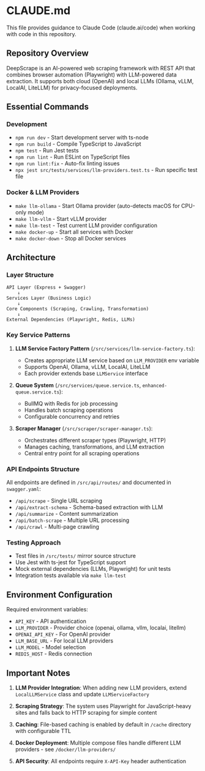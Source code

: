 # CLAUDE.md

This file provides guidance to Claude Code (claude.ai/code) when working with code in this repository.

## Repository Overview

DeepScrape is an AI-powered web scraping framework with REST API that combines browser automation (Playwright) with LLM-powered data extraction. It supports both cloud (OpenAI) and local LLMs (Ollama, vLLM, LocalAI, LiteLLM) for privacy-focused deployments.

## Essential Commands

### Development
- `npm run dev` - Start development server with ts-node
- `npm run build` - Compile TypeScript to JavaScript
- `npm test` - Run Jest tests
- `npm run lint` - Run ESLint on TypeScript files
- `npm run lint:fix` - Auto-fix linting issues
- `npx jest src/tests/services/llm-providers.test.ts` - Run specific test file

### Docker & LLM Providers
- `make llm-ollama` - Start Ollama provider (auto-detects macOS for CPU-only mode)
- `make llm-vllm` - Start vLLM provider
- `make llm-test` - Test current LLM provider configuration
- `make docker-up` - Start all services with Docker
- `make docker-down` - Stop all Docker services

## Architecture

### Layer Structure
```
API Layer (Express + Swagger)
    ↓
Services Layer (Business Logic)
    ↓
Core Components (Scraping, Crawling, Transformation)
    ↓
External Dependencies (Playwright, Redis, LLMs)
```

### Key Service Patterns

1. **LLM Service Factory Pattern** (`/src/services/llm-service-factory.ts`):
   - Creates appropriate LLM service based on `LLM_PROVIDER` env variable
   - Supports OpenAI, Ollama, vLLM, LocalAI, LiteLLM
   - Each provider extends base `LLMService` interface

2. **Queue System** (`/src/services/queue.service.ts`, `enhanced-queue.service.ts`):
   - BullMQ with Redis for job processing
   - Handles batch scraping operations
   - Configurable concurrency and retries

3. **Scraper Manager** (`/src/scraper/scraper-manager.ts`):
   - Orchestrates different scraper types (Playwright, HTTP)
   - Manages caching, transformations, and LLM extraction
   - Central entry point for all scraping operations

### API Endpoints Structure
All endpoints are defined in `/src/api/routes/` and documented in `swagger.yaml`:
- `/api/scrape` - Single URL scraping
- `/api/extract-schema` - Schema-based extraction with LLM
- `/api/summarize` - Content summarization
- `/api/batch-scrape` - Multiple URL processing
- `/api/crawl` - Multi-page crawling

### Testing Approach
- Test files in `/src/tests/` mirror source structure
- Use Jest with ts-jest for TypeScript support
- Mock external dependencies (LLMs, Playwright) for unit tests
- Integration tests available via `make llm-test`

## Environment Configuration

Required environment variables:
- `API_KEY` - API authentication
- `LLM_PROVIDER` - Provider choice (openai, ollama, vllm, localai, litellm)
- `OPENAI_API_KEY` - For OpenAI provider
- `LLM_BASE_URL` - For local LLM providers
- `LLM_MODEL` - Model selection
- `REDIS_HOST` - Redis connection

## Important Notes

1. **LLM Provider Integration**: When adding new LLM providers, extend `LocalLLMService` class and update `LLMServiceFactory`

2. **Scraping Strategy**: The system uses Playwright for JavaScript-heavy sites and falls back to HTTP scraping for simple content

3. **Caching**: File-based caching is enabled by default in `/cache` directory with configurable TTL

4. **Docker Deployment**: Multiple compose files handle different LLM providers - see `/docker/llm-providers/`

5. **API Security**: All endpoints require `X-API-Key` header authentication